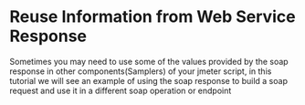 # Reuse Information from Web Service Response
Sometimes you may need to use some of the values provided by the soap response in other components(Samplers) of your jmeter script, in this tutorial we will see an example of using the soap response to build a soap request and use it in a different soap operation or endpoint
